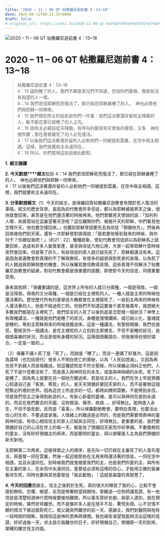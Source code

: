 ```yaml
---
title: "2020 – 11 – 06 QT 帖撒羅尼迦前書 4：13~18"
date: 2025-04-12T00:11:35+0800
draft: false
# original_url: https://cmtc.tw/2020-11-06-qt-%e5%b8%96%e6%92%92%e7%be%85%e5%b0%bc%e8%bf%a6%e5%89%8d%e6%9b%b8-4%ef%bc%9a1318
---
```


![2020 – 11 – 06 QT 帖撒羅尼迦前書 4：13\~18](/images/qt.jpg   "2020 – 11 – 06 QT 帖撒羅尼迦前書 4：13\~18")

# 2020 – 11 – 06 QT 帖撒羅尼迦前書 4：13\~18

> 帖撒羅尼迦前書 4：13\~18  
> 4：13 論到睡了的人，我們不願意弟兄們不知道，恐怕你們憂傷，像那些沒有指望的人一樣。  
> 4：14 我們若信耶穌死而復活了，那已經在耶穌裏睡了的人，　神也必將他們與耶穌一同帶來。  
> 4：15 我們現在照主的話告訴你們一件事：我們這活著還存留到主降臨的人，斷不能在那已經睡了的人之先。  
> 4：16 因為主必親自從天降臨，有呼叫的聲音和天使長的聲音，又有　神的號吹響；那在基督裏死了的人必先復活。  
> 4：17 以後我們這活著還存留的人必和他們一同被提到雲裏，在空中與主相遇。這樣，我們就要和主永遠同在。  
> 4：18 所以，你們當用這些話彼此勸慰。

**1.** **經文誦讀**

**2. 今天默想****經文**帖前 4：14 我們若信耶穌死而復活了，那已經在耶穌裏睡了的人，　神也必將他們與耶穌一同帶來。  
4：17 以後我們這活著還存留的人必和他們一同被提到雲裏，在空中與主相遇。這樣，我們就要和主永遠同在。

**3. 分享默想經文**（1）今天的經文，是保羅回答帖撒羅尼迦教會有關於死人復活的事情。經文的歷史背景，是因為初代教會許多信徒，都以為耶穌被接昇天之後，很快就會回來，甚至是在他們還活著的時候再來。他們曾聽見天使說的話：「加利利人哪，為甚麼站在這裏望著天空呢？這位離開你們、被接升天的耶穌，你們看見他怎樣升天，他也要怎樣回來。」也聽到耶穌曾說要先去為信徒「預備地方」，然後再回來接他們到天家。還有一次耶穌曾對彼得說：「我若要他等到我來的時候，與你何干？你跟從我吧！」（約21：22）種種跡象，使初代教會信徒誤以為耶穌馬上就要回來，造成有許多人變賣家產，甚至與信徒凡物公用，大家一起等耶穌什麼時候突然會回來。但是等了許久，有些信徒的家人就已經先死了，耶穌都還沒有來。這是因為普遍教會對真理的不了解與無知，有很多的疑惑與對死者的哀傷，以為死了的人錯過與耶穌相會的機會，所以保羅寫書信教導真理。這些真理不但解決了帖撒羅尼迦教會的疑慮，對初代教會都是很重要的提醒，即使對今天的信徒，同樣重要受用。

康來昌牧師：「保羅要講的是，這世界上所有的人就只分兩種，一個是得救，一個是沒得救。得救的又分兩種，一個是已經在主裡死的人，一種人就是主來的時候他還活著的。歷世歷代所有的基督徒大概都會在主裡面死了，一直到主再來的時候有人還活著的人，他是不經過死亡的。但我們不知道這要幾千甚至幾萬年，我想絕大多數我們都是在主裡死了。我們信主的人死了以後到底是怎麼樣一個狀況？神學上有兩種講法，一種就是他們是睡了的狀況，身體是慢慢爛掉，或已經火化，靈魂就是睡的，等到主耶穌再來的時候就醒過來。這是一種講法，有聖經根據，我們也接受。聖經另外一個講法，是在主裡死的人立刻到主那裡去，不但不是睡的狀況，是個很喜樂的狀況，而且是個有身體的狀況。這兩個很難調合，但我覺得也很好調合，一定是一致的。」

（2）保羅不講人死了是「死了」，而說是「睡了」，而且一連講了好幾次。這是因為當時（也包括現代）很多人不明白死亡的奧秘，以為「人死如燈滅」，又因為再也見不到親人而哀傷難過。但這種認知並不符合聖經，所以保羅必須糾正他們，人死了不是什麼都沒有了，而是進入與神同在的永生，或是與神隔絕的永死。死了只是睡了，因為馬上就要在另一個地方醒過來，若是信主的人，我們在世上早就預備心知道自己是「客旅、寄居」的人，是天天預備好要回天家的人，而不是眷戀這個短暫必朽壞的世界。因為這世上所追求的一切，都將如煙飛雲散，不能帶到永恆。但是我們信主之後得到新造的人，有新心新靈的靈魂，是可以與神同在直到永遠的。而且在我們要去的天國，沒有眼淚、痛苦、疾病…，好得無比。能夠進入永生，不但不是悲劇，反而是「喜事」，所以保羅勸勉教會，要明白真理，也要活出信心的生命，不要過度哀傷。人情緒上的難過是必然的，但是我們需要倚靠神的靈與神的話，有信心相信信主的家人已經與主同在，好得無比。更重要的是，我們要預備好自己的心活在世上的每一天，都是為了預備回天家而作好準備。不要像無知的童女，沒有好好預備主的再來，而是聰明的童女，得以榮耀進入主為我們預備的新天新地。

主耶穌第二次再來，迎接得救之人的順序，是先叫一切已經在主裏死了的人首先復活，與基督一同在雲裏，然後一起迎接那些在主再來時還活著的信徒，一同在空中相遇，並且永遠同在。到時候我們就會跟愛我們的主，也是我們所愛的主，與所有在主裏的家人，在永恆中永遠同住。基督徒必須有這樣的信心，才能用正確的喜樂看待生死，同時也要與其他基督徒「彼此勸勉」！這就是屬靈的真智慧了。

**4. 今天的回應**感謝主，信主之後對於生死，真的很大的釋放了我的心，比較不會感到無知、恐懼、絕望，反而是帶著盼望與期待。曾聽過一位牧師講見證，有一些信徒是清楚知道神什麼時候要接他離開，所以事先穿好衣服，與家人道別，就在預定的時候，果然安祥離世。而不是像許多人是在措手不及、驚慌失措、心不甘情不願的情況下被迫面對死亡。我父親突然離世的前一天，感謝主，我們到醫院與他有一段時間的相聚，我相信這是神的恩典與憐憫。我也禱告渴望我能夠活出這樣的見證，好好過每一天，求主啟示我離世的日子，好好預備自己，預備那一天的到來，榮耀的離世見主的面。